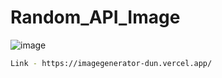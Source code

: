 # Random_API_Image
![image](https://github.com/user-attachments/assets/a833d171-510e-4991-8e1b-55d59b01f970)
```sh
Link - https://imagegenerator-dun.vercel.app/
```
